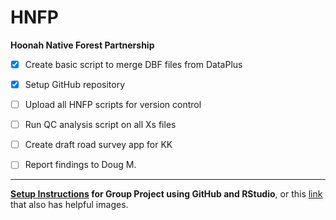 # HNFP
**Hoonah Native Forest Partnership**

- [x] Create basic script to merge DBF files from DataPlus
- [x] Setup GitHub repository
- [ ] Upload all HNFP scripts for version control
- [ ] Run QC analysis script on all Xs files
- [ ] Create draft road survey app for KK

- [ ] Report findings to Doug M.

----------

**[Setup Instructions](http://psu-envstats.github.io/GitHub-for-RStudio) for Group Project using GitHub and RStudio**, or this [link](https://github.com/PSU-Env/GitHub-for-RStudio) that also has helpful images.

